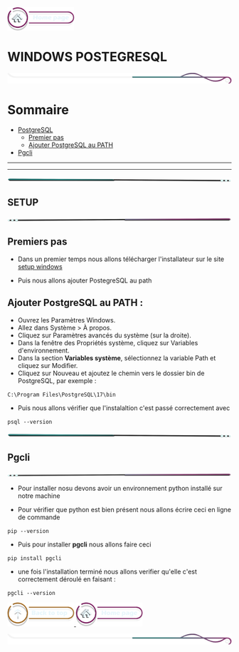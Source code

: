 <a href="../README.md">
  <img src="../assets/button/home_page.png" alt="Home page" style="width: 150px; height: auto;">
</a>

# WINDOWS POSTEGRESQL

![border](../assets/line/border_r.png)

# Sommaire

- [PostgreSQL](#setup)
  - [Premier pas](#premiers-pas)
  - [Ajouter PostgreSQL au PATH](#ajouter-postgresql-au-path)
- [Pgcli](#ajouter-postgresql-au-path)

---

---

![border](../assets/line/line_teal_point_l.png)

## SETUP

![border](../assets/line/line_multi_point_r.png)

## Premiers pas

- Dans un premier temps nous allons télécharger l'installateur sur le site [setup windows](https://www.enterprisedb.com/downloads/postgres-postgresql-downloads)

- Puis nous allons ajouter PostegreSQL au path

## Ajouter PostgreSQL au PATH :

- Ouvrez les Paramètres Windows.
- Allez dans Système > À propos.
- Cliquez sur Paramètres avancés du système (sur la droite).
- Dans la fenêtre des Propriétés système, cliquez sur Variables d'environnement.
- Dans la section **Variables système**, sélectionnez la variable Path et cliquez sur Modifier.
- Cliquez sur Nouveau et ajoutez le chemin vers le dossier bin de PostgreSQL, par exemple :

```
C:\Program Files\PostgreSQL\17\bin
```

- Puis nous allons vérifier que l'instalaltion c'est passé correctement avec

```
psql --version
```

![border](../assets/line/line_teal_point_l.png)

## Pgcli

![border](../assets/line/line_multi_point_r.png)

- Pour installer nosu devons avoir un environnement python installé sur notre machine

- Pour vérifier que python est bien présent nous allons écrire ceci en ligne de commande

```
pip --version
```

- Puis pour installer **pgcli** nous allons faire ceci

```
pip install pgcli
```

- une fois l'installation terminé nous allons verifier qu'elle c'est correctement déroulé en faisant :

```
pgcli --version
```

<a href="#sommaire">
  <img src="../assets/button/back_to_top.png" alt="Back to top" style="width: 150px; height: auto;">
</a>
<a href="../README.md">
  <img src="../assets/button/home_page.png" alt="Home page" style="width: 150px; height: auto;">
</a>

![border](../assets/line/border_r.png)
